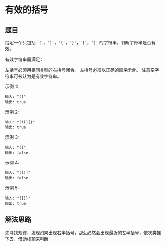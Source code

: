 # 有效的括号
## 题目
给定一个只包括 `'('`，`')'`，`'{'`，`'}'`，`'['`，`']'` 的字符串，判断字符串是否有效。

有效字符串需满足：

左括号必须用相同类型的右括号闭合。
左括号必须以正确的顺序闭合。
注意空字符串可被认为是有效字符串。

示例 1:
~~~
输入: "()"
输出: true
~~~
示例 2:
~~~
输入: "()[]{}"
输出: true
~~~
示例 3:
~~~
输入: "(]"
输出: false
~~~
示例 4:
~~~
输入: "([)]"
输出: false
~~~
示例 5:
~~~
输入: "{[]}"
输出: true
~~~

## 解法思路
先寻找规律，发现如果出现右半括号，那么必然会出现最近的左半括号，依次类推下去，借助栈顶来判断